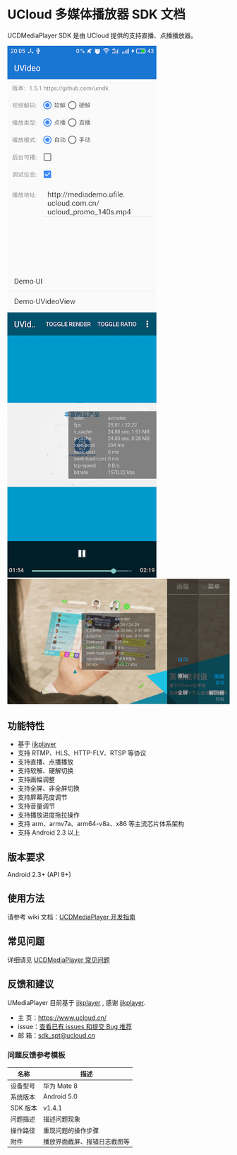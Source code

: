 # UCloud 多媒体播放器 SDK 文档

UCDMediaPlayer SDK 是由 UCloud 提供的支持直播、点播播放器。

![screenshot-1](screenshot/screenshot-1.png)  
![screenshot-2](screenshot/screenshot-2.png)  
![screenshot-3](screenshot/screenshot-3.png)  

## 功能特性

- 基于 [ijkplayer][1]
- 支持 RTMP、HLS、HTTP-FLV、RTSP 等协议
- 支持直播、点播播放
- 支持软解、硬解切换
- 支持画幅调整
- 支持全屏、非全屏切换
- 支持屏幕亮度调节
- 支持音量调节
- 支持播放进度拖拉操作
- 支持 arm、armv7a、arm64-v8a、x86 等主流芯片体系架构
- 支持 Android 2.3 以上

## 版本要求

Android 2.3+ (API 9+)

## 使用方法

请参考 wiki 文档：[UCDMediaPlayer 开发指南][2]

## 常见问题

详细请见 [UCDMediaPlayer 常见问题][5]

## 反馈和建议

UMediaPlayer 目前基于 [ijkplayer][1] , 感谢 [ijkplayer][1].

  - 主 页：<https://www.ucloud.cn/>
  - issue：[查看已有 issues 和提交 Bug 推荐][3]
  - 邮 箱：[sdk_spt@ucloud.cn][4]

### 问题反馈参考模板

|名称|描述|
|---|---|
|设备型号|华为 Mate 8|
|系统版本|Android 5.0|
|SDK 版本|v1.4.1|
|问题描述|描述问题现象|
|操作路径|重现问题的操作步骤|
|附件|播放界面截屏、报错日志截图等|

[1]: https://github.com/Bilibili/ijkplayer
[2]: https://github.com/umdk/UCDMediaPlayer_Android/wiki
[3]: https://github.com/umdk/UCDMediaPlayer_Android/issues
[4]: mailto:sdk_spt@ucloud.cn
[5]: https://github.com/umdk/UCDMediaPlayer/wiki/6-常见问题#6
